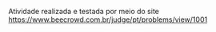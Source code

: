 Atividade realizada e testada por meio do site
https://www.beecrowd.com.br/judge/pt/problems/view/1001